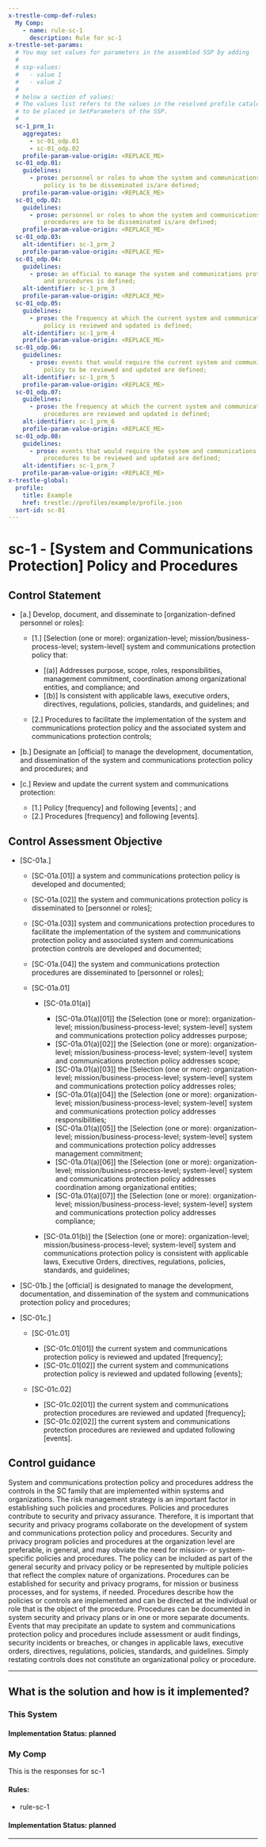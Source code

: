 ```yaml
---
x-trestle-comp-def-rules:
  My Comp:
    - name: rule-sc-1
      description: Rule for sc-1
x-trestle-set-params:
  # You may set values for parameters in the assembled SSP by adding
  #
  # ssp-values:
  #   - value 1
  #   - value 2
  #
  # below a section of values:
  # The values list refers to the values in the resolved profile catalog, and the ssp-values represent new values
  # to be placed in SetParameters of the SSP.
  #
  sc-1_prm_1:
    aggregates:
      - sc-01_odp.01
      - sc-01_odp.02
    profile-param-value-origin: <REPLACE_ME>
  sc-01_odp.01:
    guidelines:
      - prose: personnel or roles to whom the system and communications protection
          policy is to be disseminated is/are defined;
    profile-param-value-origin: <REPLACE_ME>
  sc-01_odp.02:
    guidelines:
      - prose: personnel or roles to whom the system and communications protection
          procedures are to be disseminated is/are defined;
    profile-param-value-origin: <REPLACE_ME>
  sc-01_odp.03:
    alt-identifier: sc-1_prm_2
    profile-param-value-origin: <REPLACE_ME>
  sc-01_odp.04:
    guidelines:
      - prose: an official to manage the system and communications protection policy
          and procedures is defined;
    alt-identifier: sc-1_prm_3
    profile-param-value-origin: <REPLACE_ME>
  sc-01_odp.05:
    guidelines:
      - prose: the frequency at which the current system and communications protection
          policy is reviewed and updated is defined;
    alt-identifier: sc-1_prm_4
    profile-param-value-origin: <REPLACE_ME>
  sc-01_odp.06:
    guidelines:
      - prose: events that would require the current system and communications protection
          policy to be reviewed and updated are defined;
    alt-identifier: sc-1_prm_5
    profile-param-value-origin: <REPLACE_ME>
  sc-01_odp.07:
    guidelines:
      - prose: the frequency at which the current system and communications protection
          procedures are reviewed and updated is defined;
    alt-identifier: sc-1_prm_6
    profile-param-value-origin: <REPLACE_ME>
  sc-01_odp.08:
    guidelines:
      - prose: events that would require the system and communications protection
          procedures to be reviewed and updated are defined;
    alt-identifier: sc-1_prm_7
    profile-param-value-origin: <REPLACE_ME>
x-trestle-global:
  profile:
    title: Example
    href: trestle://profiles/example/profile.json
  sort-id: sc-01
---
```


# sc-1 - \[System and Communications Protection\] Policy and Procedures

## Control Statement

- \[a.\] Develop, document, and disseminate to [organization-defined personnel or roles]:

  - \[1.\] [Selection (one or more): organization-level; mission/business-process-level; system-level] system and communications protection policy that:

    - \[(a)\] Addresses purpose, scope, roles, responsibilities, management commitment, coordination among organizational entities, and compliance; and
    - \[(b)\] Is consistent with applicable laws, executive orders, directives, regulations, policies, standards, and guidelines; and

  - \[2.\] Procedures to facilitate the implementation of the system and communications protection policy and the associated system and communications protection controls;

- \[b.\] Designate an [official] to manage the development, documentation, and dissemination of the system and communications protection policy and procedures; and

- \[c.\] Review and update the current system and communications protection:

  - \[1.\] Policy [frequency] and following [events] ; and
  - \[2.\] Procedures [frequency] and following [events].

## Control Assessment Objective

- \[SC-01a.\]

  - \[SC-01a.[01]\] a system and communications protection policy is developed and documented;
  - \[SC-01a.[02]\] the system and communications protection policy is disseminated to [personnel or roles];
  - \[SC-01a.[03]\] system and communications protection procedures to facilitate the implementation of the system and communications protection policy and associated system and communications protection controls are developed and documented;
  - \[SC-01a.[04]\] the system and communications protection procedures are disseminated to [personnel or roles];
  - \[SC-01a.01\]

    - \[SC-01a.01(a)\]

      - \[SC-01a.01(a)[01]\] the [Selection (one or more): organization-level; mission/business-process-level; system-level] system and communications protection policy addresses purpose;
      - \[SC-01a.01(a)[02]\] the [Selection (one or more): organization-level; mission/business-process-level; system-level] system and communications protection policy addresses scope;
      - \[SC-01a.01(a)[03]\] the [Selection (one or more): organization-level; mission/business-process-level; system-level] system and communications protection policy addresses roles;
      - \[SC-01a.01(a)[04]\] the [Selection (one or more): organization-level; mission/business-process-level; system-level] system and communications protection policy addresses responsibilities;
      - \[SC-01a.01(a)[05]\] the [Selection (one or more): organization-level; mission/business-process-level; system-level] system and communications protection policy addresses management commitment;
      - \[SC-01a.01(a)[06]\] the [Selection (one or more): organization-level; mission/business-process-level; system-level] system and communications protection policy addresses coordination among organizational entities;
      - \[SC-01a.01(a)[07]\] the [Selection (one or more): organization-level; mission/business-process-level; system-level] system and communications protection policy addresses compliance;

    - \[SC-01a.01(b)\] the [Selection (one or more): organization-level; mission/business-process-level; system-level] system and communications protection policy is consistent with applicable laws, Executive Orders, directives, regulations, policies, standards, and guidelines;

- \[SC-01b.\] the [official] is designated to manage the development, documentation, and dissemination of the system and communications protection policy and procedures;

- \[SC-01c.\]

  - \[SC-01c.01\]

    - \[SC-01c.01[01]\] the current system and communications protection policy is reviewed and updated [frequency];
    - \[SC-01c.01[02]\] the current system and communications protection policy is reviewed and updated following [events];

  - \[SC-01c.02\]

    - \[SC-01c.02[01]\] the current system and communications protection procedures are reviewed and updated [frequency];
    - \[SC-01c.02[02]\] the current system and communications protection procedures are reviewed and updated following [events].

## Control guidance

System and communications protection policy and procedures address the controls in the SC family that are implemented within systems and organizations. The risk management strategy is an important factor in establishing such policies and procedures. Policies and procedures contribute to security and privacy assurance. Therefore, it is important that security and privacy programs collaborate on the development of system and communications protection policy and procedures. Security and privacy program policies and procedures at the organization level are preferable, in general, and may obviate the need for mission- or system-specific policies and procedures. The policy can be included as part of the general security and privacy policy or be represented by multiple policies that reflect the complex nature of organizations. Procedures can be established for security and privacy programs, for mission or business processes, and for systems, if needed. Procedures describe how the policies or controls are implemented and can be directed at the individual or role that is the object of the procedure. Procedures can be documented in system security and privacy plans or in one or more separate documents. Events that may precipitate an update to system and communications protection policy and procedures include assessment or audit findings, security incidents or breaches, or changes in applicable laws, executive orders, directives, regulations, policies, standards, and guidelines. Simply restating controls does not constitute an organizational policy or procedure.

______________________________________________________________________

## What is the solution and how is it implemented?

<!-- For implementation status enter one of: implemented, partial, planned, alternative, not-applicable -->

<!-- Note that the list of rules under ### Rules: is read-only and changes will not be captured after assembly to JSON -->

### This System

<!-- Add implementation prose for the main This System component for control: sc-1 -->

#### Implementation Status: planned

### My Comp

This is the responses for sc-1

#### Rules:

  - rule-sc-1

#### Implementation Status: planned

______________________________________________________________________
